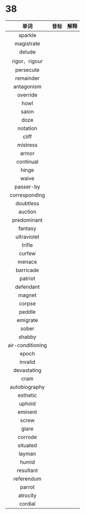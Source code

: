 # 38

|       单词       | 音标 | 解释 |
| :--------------: | :--: | :--: |
|     sparkle      |      |      |
|    magistrate    |      |      |
|      delude      |      |      |
|  rigor、rigour   |      |      |
|    persecute     |      |      |
|    remainder     |      |      |
|    antagonism    |      |      |
|     override     |      |      |
|       howl       |      |      |
|      salon       |      |      |
|       doze       |      |      |
|     notation     |      |      |
|      cliff       |      |      |
|     mistress     |      |      |
|      armor       |      |      |
|    continual     |      |      |
|      hinge       |      |      |
|      waive       |      |      |
|    passer-by     |      |      |
|  corresponding   |      |      |
|    doubtless     |      |      |
|     auction      |      |      |
|   predominant    |      |      |
|     fantasy      |      |      |
|   ultraviolet    |      |      |
|      trifle      |      |      |
|      curfew      |      |      |
|      menace      |      |      |
|    barricade     |      |      |
|     patriot      |      |      |
|    defendant     |      |      |
|      magnet      |      |      |
|      corpse      |      |      |
|      peddle      |      |      |
|     emigrate     |      |      |
|      sober       |      |      |
|      shabby      |      |      |
| air-conditioning |      |      |
|      epoch       |      |      |
|     invalid      |      |      |
|   devastating    |      |      |
|       cram       |      |      |
|  autobiography   |      |      |
|     esthetic     |      |      |
|      uphold      |      |      |
|     eminent      |      |      |
|      screw       |      |      |
|      glare       |      |      |
|     corrode      |      |      |
|     situated     |      |      |
|      layman      |      |      |
|      humid       |      |      |
|    resultant     |      |      |
|    referendum    |      |      |
|      parrot      |      |      |
|     atrocity     |      |      |
|     cordial      |      |      |